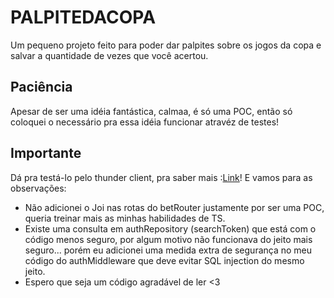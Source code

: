 # PALPITEDACOPA

Um pequeno projeto feito para poder dar palpites sobre os jogos da copa e salvar a quantidade de vezes que você acertou.

## Paciência

Apesar de ser uma idéia fantástica, calmaa, é só uma POC, então só coloquei o necessário pra essa idéia funcionar atravéz de testes!

## Importante

Dá pra testá-lo pelo thunder client, pra saber mais :[Link](https://www.thunderclient.com/)! E vamos para as observações:

* Não adicionei o Joi nas rotas do betRouter justamente por ser uma POC, queria treinar mais as minhas habilidades de TS.
* Existe uma consulta em authRepository (searchToken) que está com o código menos seguro, por algum motivo não funcionava do jeito mais seguro... porém eu adicionei uma medida extra de segurança no meu código do authMiddleware que deve evitar SQL injection do mesmo jeito.
* Espero que seja um código agradável de ler <3